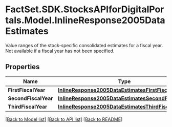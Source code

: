 # FactSet.SDK.StocksAPIforDigitalPortals.Model.InlineResponse2005DataEstimates
Value ranges of the stock-specific consolidated estimates for a fiscal year. Not available if a fiscal year has not been specified.

## Properties

Name | Type | Description | Notes
------------ | ------------- | ------------- | -------------
**FirstFiscalYear** | [**InlineResponse2005DataEstimatesFirstFiscalYear**](InlineResponse2005DataEstimatesFirstFiscalYear.md) |  | [optional] 
**SecondFiscalYear** | [**InlineResponse2005DataEstimatesSecondFiscalYear**](InlineResponse2005DataEstimatesSecondFiscalYear.md) |  | [optional] 
**ThirdFiscalYear** | [**InlineResponse2005DataEstimatesThirdFiscalYear**](InlineResponse2005DataEstimatesThirdFiscalYear.md) |  | [optional] 

[[Back to Model list]](../README.md#documentation-for-models) [[Back to API list]](../README.md#documentation-for-api-endpoints) [[Back to README]](../README.md)

